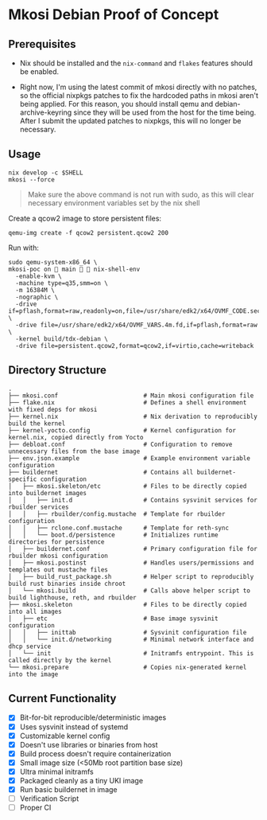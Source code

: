 Mkosi Debian Proof of Concept
=============================


Prerequisites
-------------

- Nix should be installed and the `nix-command` and `flakes` features should be enabled.

- Right now, I'm using the latest commit of mkosi directly with no patches, so the official nixpkgs patches to fix the hardcoded paths in mkosi aren't being applied. For this reason, you should install qemu and debian-archive-keyring since they will be used from the host for the time being. After I submit the updated patches to nixpkgs, this will no longer be necessary.

Usage
-----

```shell
nix develop -c $SHELL
mkosi --force
```

> Make sure the above command is not run with sudo, as this will clear necessary environment variables set by the nix shell

Create a qcow2 image to store persistent files:

```shell
qemu-img create -f qcow2 persistent.qcow2 200
```

Run with:

```shell
sudo qemu-system-x86_64 \                                                                                                         mkosi-poc on  main   nix-shell-env 
  -enable-kvm \
  -machine type=q35,smm=on \
  -m 16384M \
  -nographic \
  -drive if=pflash,format=raw,readonly=on,file=/usr/share/edk2/x64/OVMF_CODE.secboot.4m.fd \
  -drive file=/usr/share/edk2/x64/OVMF_VARS.4m.fd,if=pflash,format=raw \
  -kernel build/tdx-debian \
  -drive file=persistent.qcow2,format=qcow2,if=virtio,cache=writeback
```

Directory Structure
-------------------

```
.
├── mkosi.conf                        # Main mkosi configuration file
├── flake.nix                         # Defines a shell environment with fixed deps for mkosi
├── kernel.nix                        # Nix derivation to reproducibly build the kernel
├── kernel-yocto.config               # Kernel configuration for kernel.nix, copied directly from Yocto
├── debloat.conf                      # Configuration to remove unnecessary files from the base image
├── env.json.example                  # Example environment variable configuration
├── buildernet                        # Contains all buildernet-specific configuration
│   ├── mkosi.skeleton/etc            # Files to be directly copied into buildernet images
│   │   ├── init.d                    # Contains sysvinit services for rbuilder services
│   │   ├── rbuilder/config.mustache  # Template for rbuilder configuration
│   │   ├── rclone.conf.mustache      # Template for reth-sync
│   │   └── boot.d/persistence        # Initializes runtime directories for persistence
│   ├── buildernet.conf               # Primary configuration file for rbuilder mkosi configuration
│   ├── mkosi.postinst                # Handles users/permissions and templates out mustache files
│   ├── build_rust_package.sh         # Helper script to reproducibly build rust binaries inside chroot
│   └── mkosi.build                   # Calls above helper script to build lighthouse, reth, and rbuilder
├── mkosi.skeleton                    # Files to be directly copied into all images
│   ├── etc                           # Base image sysvinit configuration
│   │   ├── inittab                   # Sysvinit configuration file
│   │   └── init.d/networking         # Minimal network interface and dhcp service
│   └── init                          # Initramfs entrypoint. This is called directly by the kernel
└── mkosi.prepare                     # Copies nix-generated kernel into the image
```

Current Functionality
---------------------

- [x] Bit-for-bit reproducible/deterministic images
- [x] Uses sysvinit instead of systemd
- [x] Customizable kernel config
- [x] Doesn't use libraries or binaries from host
- [x] Build process doesn't require containerization
- [x] Small image size (<50Mb root partition base size)
- [x] Ultra minimal initramfs
- [x] Packaged cleanly as a tiny UKI image
- [x] Run basic buildernet in image
- [ ] Verification Script
- [ ] Proper CI
